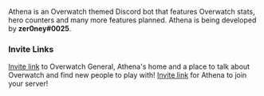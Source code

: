 Athena is an Overwatch themed Discord bot that features Overwatch stats, hero counters and many more features planned. Athena is being developed by **zer0ney#0025**.

### Invite Links

[Invite link](https://discord.gg/tFx59Gx) to Overwatch General, Athena's home and a place to talk about Overwatch and find new people to play with!
[Invite link](https://discordapp.com/oauth2/authorize?&client_id=286136195845586946&scope=bot&permissions=130113) for Athena to join your server!

